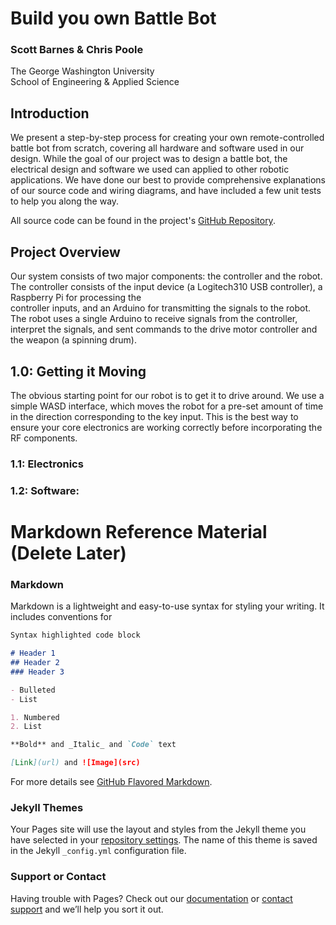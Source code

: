 # Build you own Battle Bot

### Scott Barnes & Chris Poole
The George Washington University  
School of Engineering & Applied Science


## Introduction
We present a step-by-step process for creating your own remote-controlled battle bot from scratch, covering all hardware and software used in our design. While the goal of our project was to design a battle bot, the electrical design and software we used can applied to other robotic applications. We have done our best to provide comprehensive explanations of our source code and wiring diagrams, and have included a few unit tests to help you along the way.

All source code can be found in the project's [GitHub Repository](https://github.com/scottbarnesg/battle_bot). 

## Project Overview
Our system consists of two major components: the controller and the robot. The controller consists of the input device (a Logitech310 USB controller), a Raspberry Pi for processing the  
controller inputs, and an Arduino for transmitting the signals to the robot. The robot uses a single Arduino to receive signals from the controller, interpret the signals, and sent commands to the drive motor controller and the weapon (a spinning drum). 

## 1.0: Getting it Moving
The obvious starting point for our robot is to get it to drive around. We use a simple WASD interface, which moves the robot for a pre-set amount of time in the direction corresponding to the key input. This is the best way to ensure your core electronics are working correctly before incorporating the RF components. 

### 1.1: Electronics

### 1.2: Software:



# Markdown Reference Material (Delete Later)

### Markdown

Markdown is a lightweight and easy-to-use syntax for styling your writing. It includes conventions for

```markdown
Syntax highlighted code block

# Header 1
## Header 2
### Header 3

- Bulleted
- List

1. Numbered
2. List

**Bold** and _Italic_ and `Code` text

[Link](url) and ![Image](src)
```

For more details see [GitHub Flavored Markdown](https://guides.github.com/features/mastering-markdown/).

### Jekyll Themes

Your Pages site will use the layout and styles from the Jekyll theme you have selected in your [repository settings](https://github.com/scottbarnesg/battle_bot/settings). The name of this theme is saved in the Jekyll `_config.yml` configuration file.

### Support or Contact

Having trouble with Pages? Check out our [documentation](https://help.github.com/categories/github-pages-basics/) or [contact support](https://github.com/contact) and we’ll help you sort it out.

